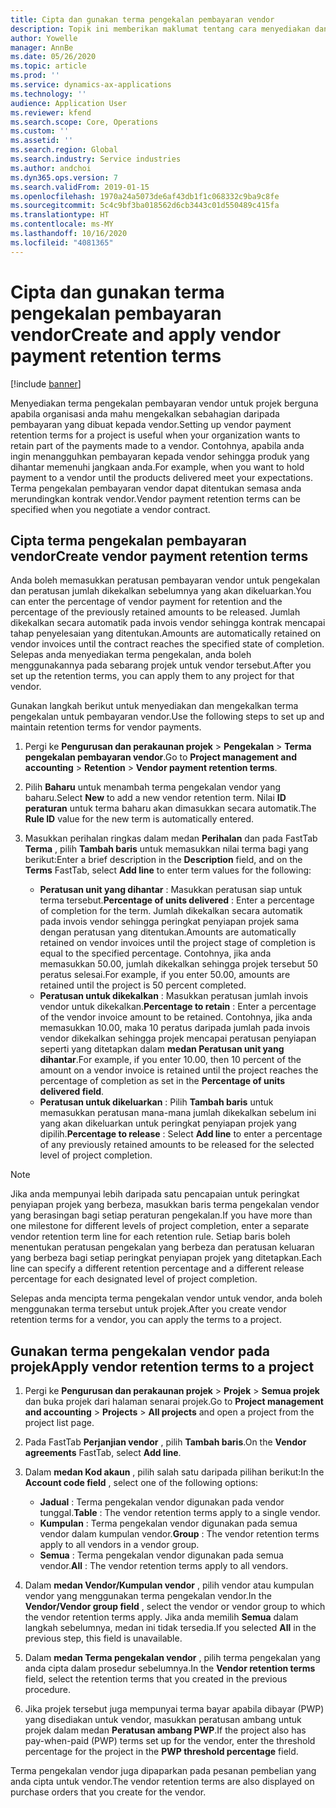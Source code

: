 ```yaml
---
title: Cipta dan gunakan terma pengekalan pembayaran vendor
description: Topik ini memberikan maklumat tentang cara menyediakan dan mengekalkan terma pengekalan untuk pembayaran vendor.
author: Yowelle
manager: AnnBe
ms.date: 05/26/2020
ms.topic: article
ms.prod: ''
ms.service: dynamics-ax-applications
ms.technology: ''
audience: Application User
ms.reviewer: kfend
ms.search.scope: Core, Operations
ms.custom: ''
ms.assetid: ''
ms.search.region: Global
ms.search.industry: Service industries
ms.author: andchoi
ms.dyn365.ops.version: 7
ms.search.validFrom: 2019-01-15
ms.openlocfilehash: 1970a24a5073de6af43db1f1c068332c9ba9c8fe
ms.sourcegitcommit: 5c4c9bf3ba018562d6cb3443c01d550489c415fa
ms.translationtype: HT
ms.contentlocale: ms-MY
ms.lasthandoff: 10/16/2020
ms.locfileid: "4081365"
---
```

# <a name="create-and-apply-vendor-payment-retention-terms"></a><span data-ttu-id="afada-103">Cipta dan gunakan terma pengekalan pembayaran vendor</span><span class="sxs-lookup"><span data-stu-id="afada-103">Create and apply vendor payment retention terms</span></span>

[!include [banner](../includes/banner.md)] 

<span data-ttu-id="afada-104">Menyediakan terma pengekalan pembayaran vendor untuk projek berguna apabila organisasi anda mahu mengekalkan sebahagian daripada pembayaran yang dibuat kepada vendor.</span><span class="sxs-lookup"><span data-stu-id="afada-104">Setting up vendor payment retention terms for a project is useful when your organization wants to retain part of the payments made to a vendor.</span></span> <span data-ttu-id="afada-105">Contohnya, apabila anda ingin menangguhkan pembayaran kepada vendor sehingga produk yang dihantar memenuhi jangkaan anda.</span><span class="sxs-lookup"><span data-stu-id="afada-105">For example, when you want to hold payment to a vendor until the products delivered meet your expectations.</span></span> <span data-ttu-id="afada-106">Terma pengekalan pembayaran vendor dapat ditentukan semasa anda merundingkan kontrak vendor.</span><span class="sxs-lookup"><span data-stu-id="afada-106">Vendor payment retention terms can be specified when you negotiate a vendor contract.</span></span>

## <a name="create-vendor-payment-retention-terms"></a><span data-ttu-id="afada-107">Cipta terma pengekalan pembayaran vendor</span><span class="sxs-lookup"><span data-stu-id="afada-107">Create vendor payment retention terms</span></span>

<span data-ttu-id="afada-108">Anda boleh memasukkan peratusan pembayaran vendor untuk pengekalan dan peratusan jumlah dikekalkan sebelumnya yang akan dikeluarkan.</span><span class="sxs-lookup"><span data-stu-id="afada-108">You can enter the percentage of vendor payment for retention and the percentage of the previously retained amounts to be released.</span></span> <span data-ttu-id="afada-109">Jumlah dikekalkan secara automatik pada invois vendor sehingga kontrak mencapai tahap penyelesaian yang ditentukan.</span><span class="sxs-lookup"><span data-stu-id="afada-109">Amounts are automatically retained on vendor invoices until the contract reaches the specified state of completion.</span></span> <span data-ttu-id="afada-110">Selepas anda menyediakan terma pengekalan, anda boleh menggunakannya pada sebarang projek untuk vendor tersebut.</span><span class="sxs-lookup"><span data-stu-id="afada-110">After you set up the retention terms, you can apply them to any project for that vendor.</span></span>

<span data-ttu-id="afada-111">Gunakan langkah berikut untuk menyediakan dan mengekalkan terma pengekalan untuk pembayaran vendor.</span><span class="sxs-lookup"><span data-stu-id="afada-111">Use the following steps to set up and maintain retention terms for vendor payments.</span></span> 

1. <span data-ttu-id="afada-112">Pergi ke **Pengurusan dan perakaunan projek** > **Pengekalan** > **Terma pengekalan pembayaran vendor**.</span><span class="sxs-lookup"><span data-stu-id="afada-112">Go to **Project management and accounting** > **Retention** > **Vendor payment retention terms**.</span></span>
2. <span data-ttu-id="afada-113">Pilih **Baharu** untuk menambah terma pengekalan vendor yang baharu.</span><span class="sxs-lookup"><span data-stu-id="afada-113">Select **New** to add a new vendor retention term.</span></span> <span data-ttu-id="afada-114">Nilai **ID peraturan** untuk terma baharu akan dimasukkan secara automatik.</span><span class="sxs-lookup"><span data-stu-id="afada-114">The **Rule ID** value for the new term is automatically entered.</span></span> 
3. <span data-ttu-id="afada-115">Masukkan perihalan ringkas dalam medan **Perihalan** dan pada FastTab **Terma** , pilih **Tambah baris** untuk memasukkan nilai terma bagi yang berikut:</span><span class="sxs-lookup"><span data-stu-id="afada-115">Enter a brief description in the **Description** field, and on the **Terms** FastTab, select **Add line** to enter term values for the following:</span></span>

   - <span data-ttu-id="afada-116">**Peratusan unit yang dihantar** : Masukkan peratusan siap untuk terma tersebut.</span><span class="sxs-lookup"><span data-stu-id="afada-116">**Percentage of units delivered** : Enter a percentage of completion for the term.</span></span> <span data-ttu-id="afada-117">Jumlah dikekalkan secara automatik pada invois vendor sehingga peringkat penyiapan projek sama dengan peratusan yang ditentukan.</span><span class="sxs-lookup"><span data-stu-id="afada-117">Amounts are automatically retained on vendor invoices until the project stage of completion is equal to the specified percentage.</span></span> <span data-ttu-id="afada-118">Contohnya, jika anda memasukkan 50.00, jumlah dikekalkan sehingga projek tersebut 50 peratus selesai.</span><span class="sxs-lookup"><span data-stu-id="afada-118">For example, if you enter 50.00, amounts are retained until the project is 50 percent completed.</span></span>
   - <span data-ttu-id="afada-119">**Peratusan untuk dikekalkan** : Masukkan peratusan jumlah invois vendor untuk dikekalkan.</span><span class="sxs-lookup"><span data-stu-id="afada-119">**Percentage to retain** : Enter a percentage of the vendor invoice amount to be retained.</span></span> <span data-ttu-id="afada-120">Contohnya, jika anda memasukkan 10.00, maka 10 peratus daripada jumlah pada invois vendor dikekalkan sehingga projek mencapai peratusan penyiapan seperti yang ditetapkan dalam **medan Peratusan unit yang dihantar**.</span><span class="sxs-lookup"><span data-stu-id="afada-120">For example, if you enter 10.00, then 10 percent of the amount on a vendor invoice is retained until the project reaches the percentage of completion as set in the **Percentage of units delivered field**.</span></span>
   - <span data-ttu-id="afada-121">**Peratusan untuk dikeluarkan** : Pilih **Tambah baris** untuk memasukkan peratusan mana-mana jumlah dikekalkan sebelum ini yang akan dikeluarkan untuk peringkat penyiapan projek yang dipilih.</span><span class="sxs-lookup"><span data-stu-id="afada-121">**Percentage to release** : Select **Add line** to enter a percentage of any previously retained amounts to be released for the selected level of project completion.</span></span>

> [!NOTE]
> <span data-ttu-id="afada-122">Jika anda mempunyai lebih daripada satu pencapaian untuk peringkat penyiapan projek yang berbeza, masukkan baris terma pengekalan vendor yang berasingan bagi setiap peraturan pengekalan.</span><span class="sxs-lookup"><span data-stu-id="afada-122">If you have more than one milestone for different levels of project completion, enter a separate vendor retention term line for each retention rule.</span></span> <span data-ttu-id="afada-123">Setiap baris boleh menentukan peratusan pengekalan yang berbeza dan peratusan keluaran yang berbeza bagi setiap peringkat penyiapan projek yang ditetapkan.</span><span class="sxs-lookup"><span data-stu-id="afada-123">Each line can specify a different retention percentage and a different release percentage for each designated level of project completion.</span></span>

<span data-ttu-id="afada-124">Selepas anda mencipta terma pengekalan vendor untuk vendor, anda boleh menggunakan terma tersebut untuk projek.</span><span class="sxs-lookup"><span data-stu-id="afada-124">After you create vendor retention terms for a vendor, you can apply the terms to a project.</span></span>

## <a name="apply-vendor-retention-terms-to-a-project"></a><span data-ttu-id="afada-125">Gunakan terma pengekalan vendor pada projek</span><span class="sxs-lookup"><span data-stu-id="afada-125">Apply vendor retention terms to a project</span></span>

1. <span data-ttu-id="afada-126">Pergi ke **Pengurusan dan perakaunan projek** > **Projek** > **Semua projek** dan buka projek dari halaman senarai projek.</span><span class="sxs-lookup"><span data-stu-id="afada-126">Go to **Project management and accounting** > **Projects** > **All projects** and open a project from the project list page.</span></span>
2. <span data-ttu-id="afada-127">Pada FastTab **Perjanjian vendor** , pilih **Tambah baris**.</span><span class="sxs-lookup"><span data-stu-id="afada-127">On the **Vendor agreements** FastTab, select **Add line**.</span></span>
3. <span data-ttu-id="afada-128">Dalam **medan Kod akaun** , pilih salah satu daripada pilihan berikut:</span><span class="sxs-lookup"><span data-stu-id="afada-128">In the **Account code field** , select one of the following options:</span></span> 

   - <span data-ttu-id="afada-129">**Jadual** : Terma pengekalan vendor digunakan pada vendor tunggal.</span><span class="sxs-lookup"><span data-stu-id="afada-129">**Table** : The vendor retention terms apply to a single vendor.</span></span>
   - <span data-ttu-id="afada-130">**Kumpulan** : Terma pengekalan vendor digunakan pada semua vendor dalam kumpulan vendor.</span><span class="sxs-lookup"><span data-stu-id="afada-130">**Group** : The vendor retention terms apply to all vendors in a vendor group.</span></span>
   - <span data-ttu-id="afada-131">**Semua** : Terma pengekalan vendor digunakan pada semua vendor.</span><span class="sxs-lookup"><span data-stu-id="afada-131">**All** : The vendor retention terms apply to all vendors.</span></span>

4. <span data-ttu-id="afada-132">Dalam **medan Vendor/Kumpulan vendor** , pilih vendor atau kumpulan vendor yang menggunakan terma pengekalan vendor.</span><span class="sxs-lookup"><span data-stu-id="afada-132">In the **Vendor/Vendor group field** , select the vendor or vendor group to which the vendor retention terms apply.</span></span> <span data-ttu-id="afada-133">Jika anda memilih **Semua** dalam langkah sebelumnya, medan ini tidak tersedia.</span><span class="sxs-lookup"><span data-stu-id="afada-133">If you selected **All** in the previous step, this field is unavailable.</span></span>
5. <span data-ttu-id="afada-134">Dalam **medan Terma pengekalan vendor** , pilih terma pengekalan yang anda cipta dalam prosedur sebelumnya.</span><span class="sxs-lookup"><span data-stu-id="afada-134">In the **Vendor retention terms** field, select the retention terms that you created in the previous procedure.</span></span>
6. <span data-ttu-id="afada-135">Jika projek tersebut juga mempunyai terma bayar apabila dibayar (PWP) yang disediakan untuk vendor, masukkan peratusan ambang untuk projek dalam medan **Peratusan ambang PWP**.</span><span class="sxs-lookup"><span data-stu-id="afada-135">If the project also has pay-when-paid (PWP) terms set up for the vendor, enter the threshold percentage for the project in the **PWP threshold percentage** field.</span></span>

<span data-ttu-id="afada-136">Terma pengekalan vendor juga dipaparkan pada pesanan pembelian yang anda cipta untuk vendor.</span><span class="sxs-lookup"><span data-stu-id="afada-136">The vendor retention terms are also displayed on purchase orders that you create for the vendor.</span></span>
